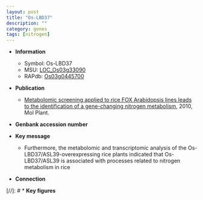 ```yaml
---
layout: post
title: "Os-LBD37"
description: ""
category: genes
tags: [nitrogen]
---
```


* **Information**  
    + Symbol: Os-LBD37  
    + MSU: [LOC_Os03g33090](http://rice.plantbiology.msu.edu/cgi-bin/ORF_infopage.cgi?orf=LOC_Os03g33090)  
    + RAPdb: [Os03g0445700](http://rapdb.dna.affrc.go.jp/viewer/gbrowse_details/irgsp1?name=Os03g0445700)  

* **Publication**  
    + [Metabolomic screening applied to rice FOX Arabidopsis lines leads to the identification of a gene-changing nitrogen metabolism](http://www.ncbi.nlm.nih.gov/pubmed?term=Metabolomic+screening+applied+to+rice+FOX+Arabidopsis+lines+leads+to+the+identification+of+a+gene-changing+nitrogen+metabolism%5BTitle%5D), 2010, Mol Plant.

* **Genbank accession number**  

* **Key message**  
    + Furthermore, the metabolomic and transcriptomic analysis of the Os-LBD37/ASL39-overexpressing rice plants indicated that Os-LBD37/ASL39 is associated with processes related to nitrogen metabolism in rice

* **Connection**  

[//]: # * **Key figures**  


